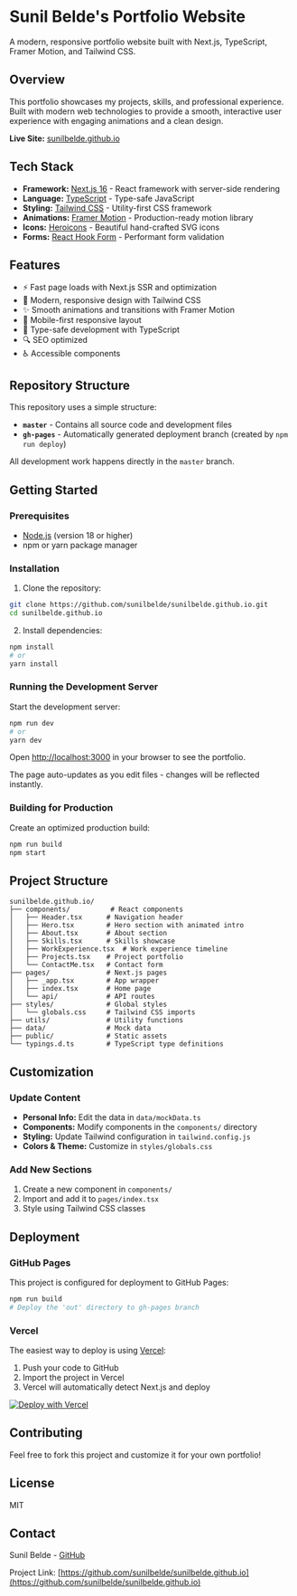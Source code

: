 # Sunil Belde's Portfolio Website

A modern, responsive portfolio website built with Next.js, TypeScript, Framer Motion, and Tailwind CSS.

## Overview

This portfolio showcases my projects, skills, and professional experience. Built with modern web technologies to provide a smooth, interactive user experience with engaging animations and a clean design.

**Live Site:** [sunilbelde.github.io](https://sunilbelde.github.io)

## Tech Stack

- **Framework:** [Next.js 16](https://nextjs.org/) - React framework with server-side rendering
- **Language:** [TypeScript](https://www.typescriptlang.org/) - Type-safe JavaScript
- **Styling:** [Tailwind CSS](https://tailwindcss.com/) - Utility-first CSS framework
- **Animations:** [Framer Motion](https://www.framer.com/motion/) - Production-ready motion library
- **Icons:** [Heroicons](https://heroicons.com/) - Beautiful hand-crafted SVG icons
- **Forms:** [React Hook Form](https://react-hook-form.com/) - Performant form validation

## Features

- ⚡️ Fast page loads with Next.js SSR and optimization
- 🎨 Modern, responsive design with Tailwind CSS
- ✨ Smooth animations and transitions with Framer Motion
- 📱 Mobile-first responsive layout
- 🎯 Type-safe development with TypeScript
- 🔍 SEO optimized
- ♿️ Accessible components

## Repository Structure

This repository uses a simple structure:

- **`master`** - Contains all source code and development files
- **`gh-pages`** - Automatically generated deployment branch (created by `npm run deploy`)

All development work happens directly in the `master` branch.

## Getting Started

### Prerequisites

- [Node.js](https://nodejs.org/) (version 18 or higher)
- npm or yarn package manager

### Installation

1. Clone the repository:
```bash
git clone https://github.com/sunilbelde/sunilbelde.github.io.git
cd sunilbelde.github.io
```

2. Install dependencies:
```bash
npm install
# or
yarn install
```

### Running the Development Server

Start the development server:

```bash
npm run dev
# or
yarn dev
```

Open [http://localhost:3000](http://localhost:3000) in your browser to see the portfolio.

The page auto-updates as you edit files - changes will be reflected instantly.

### Building for Production

Create an optimized production build:

```bash
npm run build
npm start
```

## Project Structure

```
sunilbelde.github.io/
├── components/          # React components
│   ├── Header.tsx      # Navigation header
│   ├── Hero.tsx        # Hero section with animated intro
│   ├── About.tsx       # About section
│   ├── Skills.tsx      # Skills showcase
│   ├── WorkExperience.tsx  # Work experience timeline
│   ├── Projects.tsx    # Project portfolio
│   └── ContactMe.tsx   # Contact form
├── pages/              # Next.js pages
│   ├── _app.tsx        # App wrapper
│   ├── index.tsx       # Home page
│   └── api/            # API routes
├── styles/             # Global styles
│   └── globals.css     # Tailwind CSS imports
├── utils/              # Utility functions
├── data/               # Mock data
├── public/             # Static assets
└── typings.d.ts        # TypeScript type definitions
```

## Customization

### Update Content

- **Personal Info:** Edit the data in `data/mockData.ts`
- **Components:** Modify components in the `components/` directory
- **Styling:** Update Tailwind configuration in `tailwind.config.js`
- **Colors & Theme:** Customize in `styles/globals.css`

### Add New Sections

1. Create a new component in `components/`
2. Import and add it to `pages/index.tsx`
3. Style using Tailwind CSS classes

## Deployment

### GitHub Pages

This project is configured for deployment to GitHub Pages:

```bash
npm run build
# Deploy the 'out' directory to gh-pages branch
```

### Vercel

The easiest way to deploy is using [Vercel](https://vercel.com):

1. Push your code to GitHub
2. Import the project in Vercel
3. Vercel will automatically detect Next.js and deploy

[![Deploy with Vercel](https://vercel.com/button)](https://vercel.com/new/clone?repository-url=https://github.com/sunilbelde/sunilbelde.github.io)

## Contributing

Feel free to fork this project and customize it for your own portfolio!

## License

MIT

## Contact

Sunil Belde - [GitHub](https://github.com/sunilbelde)

Project Link: [https://github.com/sunilbelde/sunilbelde.github.io](https://github.com/sunilbelde/sunilbelde.github.io)
